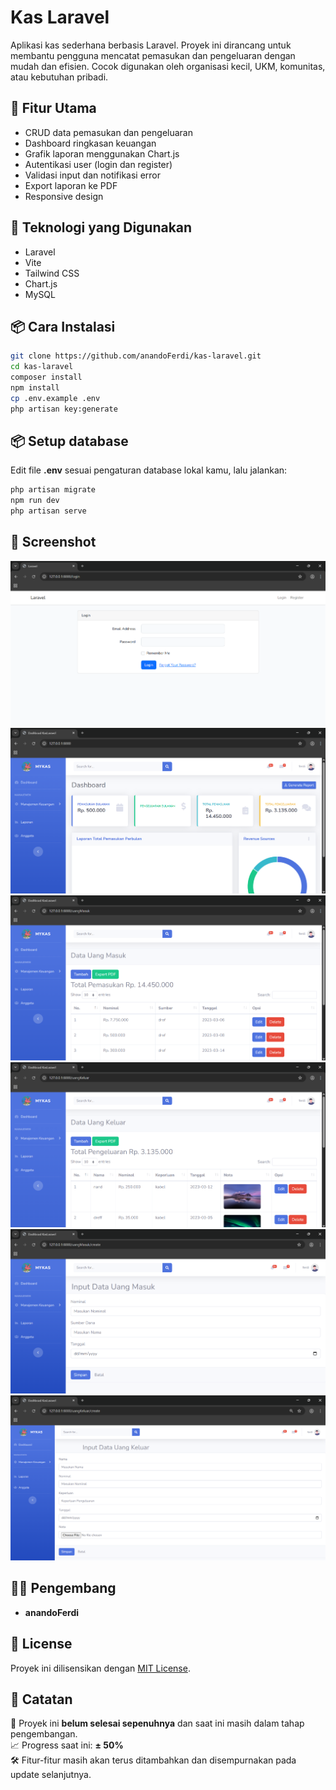 # Kas Laravel

Aplikasi kas sederhana berbasis Laravel. Proyek ini dirancang untuk membantu pengguna mencatat pemasukan dan pengeluaran dengan mudah dan efisien. Cocok digunakan oleh organisasi kecil, UKM, komunitas, atau kebutuhan pribadi.

## 🔧 Fitur Utama

-   CRUD data pemasukan dan pengeluaran
-   Dashboard ringkasan keuangan
-   Grafik laporan menggunakan Chart.js
-   Autentikasi user (login dan register)
-   Validasi input dan notifikasi error
-   Export laporan ke PDF
-   Responsive design

## 🚀 Teknologi yang Digunakan

-   Laravel
-   Vite
-   Tailwind CSS
-   Chart.js
-   MySQL

## 📦 Cara Instalasi

```bash
git clone https://github.com/anandoFerdi/kas-laravel.git
cd kas-laravel
composer install
npm install
cp .env.example .env
php artisan key:generate
```

## 📦 Setup database

Edit file **.env** sesuai pengaturan database lokal kamu, lalu jalankan:

```bash
php artisan migrate
npm run dev
php artisan serve
```

## 📸 Screenshot

[![Halaman Login](contoh-tampilan/halaman-login.png)](contoh-tampilan/halaman-login.png)
[![Dashboard](contoh-tampilan/dashboard.png)](contoh-tampilan/dashboard.png)
[![Halaman Pemasukan](contoh-tampilan/halaman-pemasukan.png)](contoh-tampilan/halaman-pemasukan.png)
[![Halaman Pengeluaran](contoh-tampilan/halaman-pengeluaran.png)](contoh-tampilan/halaman-pengeluaran.png)
[![Input Pemasukan](contoh-tampilan/input-pemasukan.png)](contoh-tampilan/input-pemasukan.png)
[![Input Pengeluaran](contoh-tampilan/input-pengeluaran.png)](contoh-tampilan/input-pengeluaran.png)

## 👨‍💻 Pengembang

-   **anandoFerdi**

## 📄 License

Proyek ini dilisensikan dengan [MIT License](https://opensource.org/licenses/MIT).

## 📌 Catatan

🚧 Proyek ini **belum selesai sepenuhnya** dan saat ini masih dalam tahap pengembangan.  
📈 Progress saat ini: **± 50%**  
🛠️ Fitur-fitur masih akan terus ditambahkan dan disempurnakan pada update selanjutnya.
